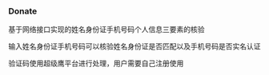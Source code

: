### Donate
基于网络接口实现的姓名身份证手机号码个人信息三要素的核验

输入姓名身份证手机号码可以核验姓名身份证是否匹配以及手机号码是否实名认证

验证码使用超级鹰平台进行处理，用户需要自己注册使用


